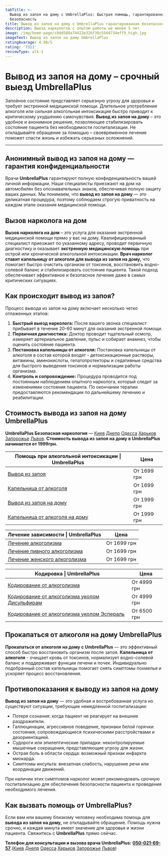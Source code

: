 ```yaml
---
tabTitle: >-
  Вывод из запоя на дому с UmbrellaPlus: Быстрая помощь, гарантированная
  безопасность
title: Вывод из запоя на дому с UmbrellaPlus гарантированная безопасность
description: Выезд наркологов с опытом работы не менее 5 лет
image: /img/home-page/c8dd588a74422e326f30c5564734eff9_high.jpg
imageText: Вывод из запоя на дому UmbrellaPlus
ratingAvarage: 4.98/5
rating: '7311'
reviewType: alk-1
---
```


# Вывод из запоя на дому – срочный выезд UmbrellaPlus

Запойное состояние представляет серьезную угрозу для здоровья и требует экстренной медицинской помощи. Длительное употребление алкоголя или сильная алкогольная интоксикация быстро приводит к критическому ухудшению самочувствия. **Вывод из запоя на дому** – это удобное и анонимное решение, позволяющее стабилизировать состояние пациента без необходимости госпитализации. Не откладывайте обращение за помощью – своевременное лечение поможет спасти жизнь и избежать серьезных осложнений.

***

## Анонимный вывод из запоя на дому — гарантия конфиденциальности

Врачи **UmbrellaPlus** гарантируют полную конфиденциальность вашей личной информации. Наши специалисты приезжают на дом на автомобилях без опознавательных знаков, обеспечивая полную защиту ваших данных. Мы понимаем, что **вывод из запоя на дому** — это деликатная процедура, поэтому соблюдаем строгую приватность на каждом этапе оказания медицинской помощи.

## Вызов нарколога на дом

**Вызов нарколога на дом** – это услуга для оказания экстренной медицинской помощи прямо у вас на дому. Квалифицированный специалист приезжает по указанному адресу, проводит первичную диагностику и оказывает **экстренную медицинскую помощь** при острой или хронической алкогольной интоксикации. **Врач нарколог ставит капельницу от алкоголя для вывода из запоя на дому,** что помогает быстро очистить организм от токсинов, восстановить водно-солевой баланс и стабилизировать состояние пациента. Такой подход обеспечивает эффективное и безопасное лечение даже в самых критических ситуациях.

## Как происходит вывод из запоя?

Процесс вывода из запоя на дому включает несколько четко отлаженных этапов:

1. **Быстрый выезд нарколога:**
   После вашего звонка специалист прибывает в течение 20-60 минут для оказания экстренной помощи.
2. **Первичная диагностика:**
   Доктор проводит тщательный осмотр, измеряет артериальное давление, пульс и собирает анамнез, чтобы оценить состояние пациента.
3. **Постановка капельницы от алкоголя:**
   Постановка капельницы от алкоголя в состав которой входят - детоксикационные растворы, витамины, аминокислоты, гепатопротекторы и седативные средства для быстрого выведения токсинов и нормализации работы организма.
4. **Контроль и сопровождение:**
   Процедура проводится под постоянным наблюдением опытного нарколога, который следит за изменениями состояния пациента. По окончании терапии предоставляются рекомендации по дальнейшему лечению и реабилитации.

## Стоимость вывода из запоя на дому UmbrellaPlus

**UmbrellaPlus Безопасная наркология** — [Киев](https://umbrella-plus.com.ua/kiev/) [Днепр](https://umbrella-plus.com.ua/dnepr/) [Одесса](https://umbrella-plus.com.ua/lechenie-alc/) [Харьков](https://umbrella-plus.com.ua/kharkiv/) [Запорожье](https://umbrella-plus.com.ua/zaporozie/) [Львов](https://umbrella-plus.com.ua/lviv/). **Стоимость вывода из запоя на дому в UmbrellaPlus начинается от 1999грн.**

| Помощь при алкогольной интоксикации \| UmbrellaPlus                                                                 | Цена        |
| ------------------------------------------------------------------------------------------------------------------- | ----------- |
| [Вывод из запоя](https://umbrella-plus.com.ua/services/vivod-iz-zapoia-umbrellaplus/)                               | От 1699 грн |
| [Капельница от алкоголя](https://umbrella-plus.com.ua/services/kapelnica-ot-alkogolia-umbrellaplus/)                | От 1699 грн |
| [Вывод из запоя на дому](https://umbrella-plus.com.ua/services/vivod-iz-zapoia-na-domy-umbrellaplus/)               | От 1999 грн |
| [Капельница от алкоголя на дому](https://umbrella-plus.com.ua/services/kapelnica_ot_alkogola_na_domy_umbrellaplus/) | От 1999 грн |

| Лечение зависимости \| UmbrellaPlus                                                                               | Цена        |
| ----------------------------------------------------------------------------------------------------------------- | ----------- |
| [Лечение алкоголизма](https://umbrella-plus.com.ua/services/lechenie-alkogolizma/)                                | От 1699 грн |
| [Лечение пивного алкоголизма](https://umbrella-plus.com.ua/services/lechenie-pivnogo-alkogolizma-umbrellaplus/)   | От 1699 грн |
| [Лечение женского алкоголизма](https://umbrella-plus.com.ua/services/lechenie-jenskogo-alkogolizma-umbrellaplus/) | От 1699 грн |

| Кодировка \| UmbrellaPlus                                                                                                              | Цена        |
| -------------------------------------------------------------------------------------------------------------------------------------- | ----------- |
| [Кодирование от алкоголизма](https://umbrella-plus.com.ua/services/kodirovka-ot-alkogolia-umbrellaplus/)                               | От 4999 грн |
| [Кодирование от алкоголизма уколом Дисульфирам](https://umbrella-plus.com.ua/services/kodirovka-ot-alkogolia-disulfiram-umbrellaplus/) | От 4999 грн |
| [Кодирование от алкоголизма уколом Эспераль](https://umbrella-plus.com.ua/services/kodirovka-ot-alkogolizma-espiarl-umbrellaplus/)     | От 6500 грн |

## Прокапаться от алкоголя на дому UmbrellaPlus

**Прокапаться от алкоголя на дому с UmbrellaPlus** — это эффективный способ быстро восстановить организм после запоя. **Капельница от алкоголя** - очищает кровь от токсинов, нормализует водно-солевой баланс и поддерживает функции печени и почек. Индивидуально подобранный состав капельницы помогает снять симптомы похмелья и ускоряет процесс восстановления.

## Противопоказания к выводу из запоя на дому

**Вывод из запоя на дому** — это удобная и востребованная услуга но существуют ситуации, требующие немедленной госпитализации:

* Потеря сознания: когда пациент не реагирует на внешние раздражители.
* Галлюцинации, агрессивное поведение, признаки белой горячки: состояния, сопровождающиеся психическими расстройствами и дезориентацией.
* Судороги или эпилептические припадки: неконтролируемые мышечные сокращения, представляющие угрозу для жизни.
* Острая боль в области сердца: возможный признак инфаркта миокарда.
* Симптомы инсульта: внезапная слабость, нарушение речи или координации движений.

При наличии этих симптомов нарколог может рекомендовать срочную госпитализацию для обеспечения безопасности пациента и проведения необходимого лечения.

## Как вызвать помощь от UmbrellaPlus?

Если вам или вашему близкому человеку необходима помощь для **вывода из запоя на дому,** не откладывайте обращение. Помощь нужна срочно, и каждая минута имеет значение для здоровья и жизни пациента. Свяжитесь с **UmbrellaPlus** прямо сейчас.

**Телефон для консультации и вызова врача UmbrellaPlus:** **[050-021-69-57](tel:0500216957)**.([Киев](https://umbrella-plus.com.ua/kiev/) [Днепр](https://umbrella-plus.com.ua/dnepr/) [Одесса](https://umbrella-plus.com.ua/lechenie-alc/) [Харьков](https://umbrella-plus.com.ua/kharkiv/) [Запорожье](https://umbrella-plus.com.ua/zaporozie/) [Львов](https://umbrella-plus.com.ua/lviv/))
